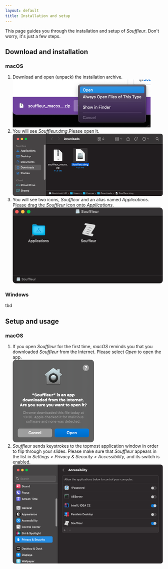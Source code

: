 ```yaml
---
layout: default
title: Installation and setup
---
```


This page guides you through the installation and setup of *Souffleur*. Don't worry, it's just a few steps.

## Download and installation

### macOS

<p>
<ol>
<li>Download and open (unpack) the installation archive.<br /><img src="assets/instal_and_setup/macos_01.png" /></li>
<li>You will see <em>Souffleur.dmg</em>.Please open it.<br /><img src="assets/instal_and_setup/macos_02.png" /></li>
<li>You will see two icons, <em>Souffleur</em> and an alias named <em>Applications</em>. Please drag the <em>Souffleur</em> icon onto <em>Applications</em>.<br /><img src="assets/instal_and_setup/macos_03.png" /></li>
</ol>
</p>

### Windows

tbd

## Setup and usage

### macOS

<p>
<ol>
<li>If you open <em>Souffleur</em> for the first time, <em>macOS</em> reminds you that you downloaded <em>Souffleur</em> from the Internet. Please select <em>Open</em> to open the app.<br /><img src="assets/instal_and_setup/macos_04.png" /></li>
<li><em>Souffleur</em> sends keystrokes to the topmost application window in order to flip through your slides. Please make sure that <em>Souffleur</em> appears in the list in <em>Settings &gt; Privacy &amp; Security &gt; Accessibility</em>, and its switch is enabled.<br /><img src="assets/instal_and_setup/macos_05.png" /></li>
</ol>
</p>
